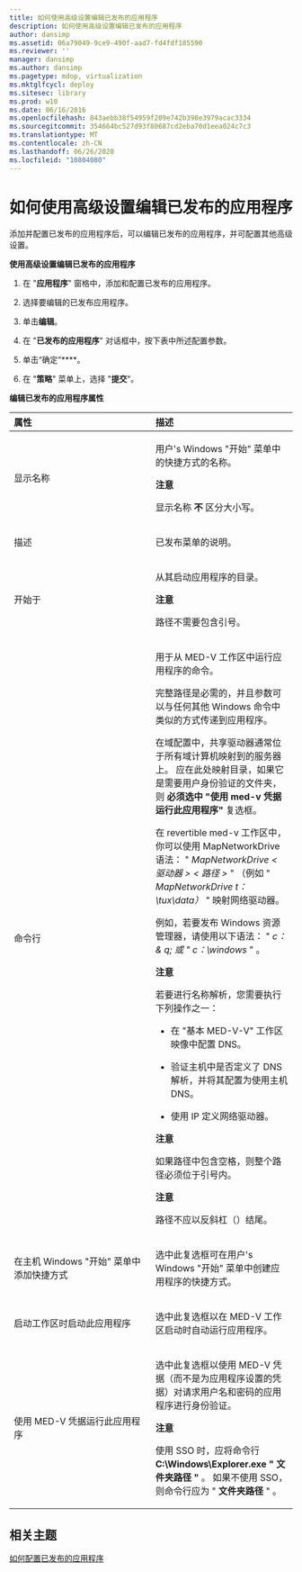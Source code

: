 ```yaml
---
title: 如何使用高级设置编辑已发布的应用程序
description: 如何使用高级设置编辑已发布的应用程序
author: dansimp
ms.assetid: 06a79049-9ce9-490f-aad7-fd4fdf185590
ms.reviewer: ''
manager: dansimp
ms.author: dansimp
ms.pagetype: mdop, virtualization
ms.mktglfcycl: deploy
ms.sitesec: library
ms.prod: w10
ms.date: 06/16/2016
ms.openlocfilehash: 843aebb38f54959f209e742b398e3979acac3334
ms.sourcegitcommit: 354664bc527d93f80687cd2eba70d1eea024c7c3
ms.translationtype: MT
ms.contentlocale: zh-CN
ms.lasthandoff: 06/26/2020
ms.locfileid: "10804080"
---
```

# 如何使用高级设置编辑已发布的应用程序


添加并配置已发布的应用程序后，可以编辑已发布的应用程序，并可配置其他高级设置。

**使用高级设置编辑已发布的应用程序**

1.  在 "**应用程序**" 窗格中，添加和配置已发布的应用程序。

2.  选择要编辑的已发布应用程序。

3.  单击**编辑**。

4.  在 "**已发布的应用程序**" 对话框中，按下表中所述配置参数。

5.  单击“确定”****。

6.  在 "**策略**" 菜单上，选择 "**提交**"。

**编辑已发布的应用程序属性**

<table>
<colgroup>
<col width="50%" />
<col width="50%" />
</colgroup>
<thead>
<tr class="header">
<th align="left">属性</th>
<th align="left">描述</th>
</tr>
</thead>
<tbody>
<tr class="odd">
<td align="left"><p>显示名称</p></td>
<td align="left"><p>用户&#39;s Windows "开始" 菜单中的快捷方式的名称。</p>
<div class="alert">
<strong>注意</strong><br/><p>显示名称 <strong> 不 </strong> 区分大小写。</p>
</div>
<div>

</div></td>
</tr>
<tr class="even">
<td align="left"><p>描述</p></td>
<td align="left"><p>已发布菜单的说明。</p></td>
</tr>
<tr class="odd">
<td align="left"><p>开始于</p></td>
<td align="left"><p>从其启动应用程序的目录。</p>
<div class="alert">
<strong>注意</strong><br/><p>路径不需要包含引号。</p>
</div>
<div>

</div></td>
</tr>
<tr class="even">
<td align="left"><p>命令行</p></td>
<td align="left"><p>用于从 MED-V 工作区中运行应用程序的命令。</p>
<p>完整路径是必需的，并且参数可以与任何其他 Windows 命令中类似的方式传递到应用程序。</p>
<p>在域配置中，共享驱动器通常位于所有域计算机映射到的服务器上。 应在此处映射目录，如果它是需要用户身份验证的文件夹，则 <strong> 必须选中 "使用 med-v 凭据运行此应用程序" </strong> 复选框。</p>
<p>在 revertible med-v 工作区中，你可以使用 MapNetworkDrive 语法： &quot; <em> MapNetworkDrive &lt; 驱动器 &gt; &lt; 路径 &gt; </em> &quot; （例如 &quot; <em> MapNetworkDrive t： \tux\data） </em> &quot; 映射网络驱动器。</p>
<p>例如，若要发布 Windows 资源管理器，请使用以下语法： &quot; <em> c： &amp; q; 或 &quot; c：\windows </em> &quot; 。</p>
<div class="alert">
<strong>注意</strong><br/><p>若要进行名称解析，您需要执行下列操作之一：</p>
</div>
<div>

</div>
<ul>
<li><p>在 "基本 MED-V-V" 工作区映像中配置 DNS。</p></li>
<li><p>验证主机中是否定义了 DNS 解析，并将其配置为使用主机 DNS。</p></li>
<li><p>使用 IP 定义网络驱动器。</p></li>
</ul>
<div class="alert">
<strong>注意</strong><br/><p>如果路径中包含空格，则整个路径必须位于引号内。</p>
</div>
<div>

</div>
<div class="alert">
<strong>注意</strong><br/><p>路径不应以反斜杠（）结尾。</p>
</div>
<div>

</div></td>
</tr>
<tr class="odd">
<td align="left"><p>在主机 Windows "开始" 菜单中添加快捷方式</p></td>
<td align="left"><p>选中此复选框可在用户&#39;s Windows "开始" 菜单中创建应用程序的快捷方式。</p></td>
</tr>
<tr class="even">
<td align="left"><p>启动工作区时启动此应用程序</p></td>
<td align="left"><p>选中此复选框以在 MED-V 工作区启动时自动运行应用程序。</p></td>
</tr>
<tr class="odd">
<td align="left"><p>使用 MED-V 凭据运行此应用程序</p></td>
<td align="left"><p>选中此复选框以使用 MED-V 凭据（而不是为应用程序设置的凭据）对请求用户名和密码的应用程序进行身份验证。</p>
<div class="alert">
<strong>注意</strong><br/><p>使用 SSO 时，应将命令行 <strong>C:\Windows\Explorer.exe &quot; 文件夹路径 &quot; </strong> 。 如果不使用 SSO，则命令行应为 &quot; <strong> 文件夹路径 </strong> &quot; 。</p>
</div>
<div>

</div></td>
</tr>
</tbody>
</table>



## 相关主题


[如何配置已发布的应用程序](how-to-configure-published-applicationsmedvv2.md)









